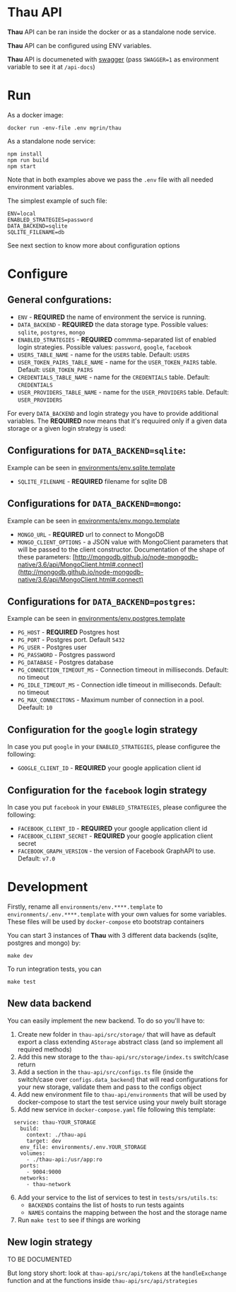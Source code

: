 # Thau API

**Thau** API can be ran inside the docker or as a standalone node service.

**Thau** API can be configured using ENV variables. 

**Thau** API is documeneted with [swagger](https://thau.quester-app.dev/api-docs) (pass `SWAGGER=1` as environment variable to see it at `/api-docs`)

# Run
As a docker image:
```
docker run -env-file .env mgrin/thau
```

As a standalone node service:
```
npm install
npm run build
npm start
```

Note that in both examples above we pass the `.env` file with all needed environment variables.

The simplest example of such file:
```
ENV=local
ENABLED_STRATEGIES=password
DATA_BACKEND=sqlite
SQLITE_FILENAME=db
```

See next section to know more about configuration options

# Configure

## General confgurations:
* `ENV` - **REQUIRED** the name of environment the service is running.
* `DATA_BACKEND` - **REQUIRED** the data storage type. Possible values: `sqlite`, `postgres`, `mongo`
* `ENABLED_STRATEGIES` - **REQUIRED** commma-separated list of enabled login strategies. Possible values: `password`, `google`, `facebook`
* `USERS_TABLE_NAME` - name for the `USERS` table. Default: `USERS`
* `USER_TOKEN_PAIRS_TABLE_NAME` - name for the `USER_TOKEN_PAIRS` table. Default: `USER_TOKEN_PAIRS`
* `CREDENTIALS_TABLE_NAME` - name for the `CREDENTIALS` table. Default: `CREDENTIALS`
* `USER_PROVIDERS_TABLE_NAME` - name for the `USER_PROVIDERS` table. Default: `USER_PROVIDERS`

For every `DATA_BACKEND` and login strategy you have to provide additional variables. The **REQUIRED** now means that it's requuired only if a given data storage or a given login strategy is used:

## Configurations for `DATA_BACKEND=sqlite`:
Example can be seen in [environments/env.sqlite.template](https://github.com/MGrin/thau/blob/master/environments/env.sqlite.template)

* `SQLITE_FILENAME` - **REQUIRED** filename for sqlite DB

## Configurations for `DATA_BACKEND=mongo`:
Example can be seen in [environments/env.mongo.template](https://github.com/MGrin/thau/blob/master/environments/env.mongo.template)

* `MONGO_URL` - **REQUIRED** url to connect to MongoDB
* `MONGO_CLIENT_OPTIONS` - a JSON value with MongoClient parameters that will be passed to the client constructor. Documentation of the shape of these parameters: [http://mongodb.github.io/node-mongodb-native/3.6/api/MongoClient.html#.connect](http://mongodb.github.io/node-mongodb-native/3.6/api/MongoClient.html#.connect)

## Configurations for `DATA_BACKEND=postgres`:
Example can be seen in [environments/env.postgres.template](https://github.com/MGrin/thau/blob/master/environments/env.postgres.template)

* `PG_HOST` - **REQUIRED** Postgres host
* `PG_PORT` - Postgres port. Default `5432`
* `PG_USER` - Postgres user
* `PG_PASSWORD` - Postgres password
* `PG_DATABASE` - Postgres database
* `PG_CONNECTION_TIMEOUT_MS` - Connection timeout in milliseconds. Default: no timeout
* `PG_IDLE_TIMEOUT_MS` - Connection idle timeout in milliseconds. Default: no timeout
* `PG_MAX_CONNECITONS` - Maximum number of connection in a pool. Deefault: `10`

## Configuration for the `google` login strategy
In case you put `google` in your `ENABLED_STRATEGIES`, please configuree the following:

* `GOOGLE_CLIENT_ID` - **REQUIRED** your google application client id

## Configuration for the `facebook` login strategy
In case you put `facebook` in your `ENABLED_STRATEGIES`, please configuree the following:

* `FACEBOOK_CLIENT_ID` - **REQUIRED** your google application client id
* `FACEBOOK_CLIENT_SECRET` - **REQUIRED** your google application client secret
* `FACEBOOK_GRAPH_VERSION` - the version of Facebook GraphAPI to use. Default: `v7.0`

# Development

Firstly, rename all `environments/env.****.template` to `environments/.env.****.template` with your own values for some variables. These files will be used by `docker-compose` eto bootstrap containers

You can start 3 instances of **Thau** with 3 different data backends (sqlite, postgres and mongo) by:
```
make dev
```

To run integration tests, you can
```
make test
```

## New data backend
You can easily implement the new backend. To do so you'll have to:
1. Create new folder in `thau-api/src/storage/` that will have as default export a class extending `AStorage` abstract class (and so implement all required methods)
2. Add this new storage to the `thau-api/src/storage/index.ts` switch/case return
3. Add a section in the `thau-api/src/configs.ts` file (inside the switch/case over `configs.data_backend`) that will read configurations for your new storage, validate them and pass to the configs object
4. Add new environment file to `thau-api/environments` that will be used by docker-compose to start the test service using your nwely built storage
5. Add new service in `docker-compose.yaml` file following this template:
```
  service: thau-YOUR_STORAGE
    build:
      context: ./thau-api
      target: dev
    env_file: environments/.env.YOUR_STORAGE
    volumes:
      - ./thau-api:/usr/app:ro
    ports:
      - 9004:9000
    networks:
      - thau-network
```
6. Add your service to the list of services to test in `tests/srs/utils.ts`:
    * `BACKENDS` contains the list of hosts to run tests againts
    * `NAMES` contains the mapping between the host and the storage name
7. Run `make test` to see if things are working

## New login strategy
TO BE DOCUMENTED

But long story short: look at `thau-api/src/api/tokens` at the `handleExchange` function and at the functions inside `thau-api/src/api/strategies`